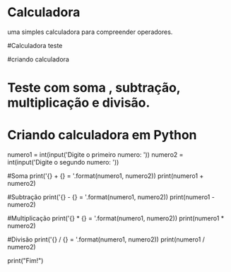 # Calculadora

uma simples calculadora para compreender operadores.

#Calculadora teste

#criando calculadora

# Teste com soma , subtração, multiplicação e divisão.


# Criando calculadora em Python

numero1 = int(input('Digite o primeiro numero: '))
numero2 = int(input('Digite o segundo numero: '))

#Soma
print('{} + {} = '.format(numero1, numero2))
print(numero1 + numero2)

#Subtração
print('{} - {} = '.format(numero1, numero2))
print(numero1 - numero2)

#Multiplicação
print('{} * {} = '.format(numero1, numero2))
print(numero1 * numero2)

#Divisão
print('{} / {} = '.format(numero1, numero2))
print(numero1 / numero2)

print("Fim!")
  
